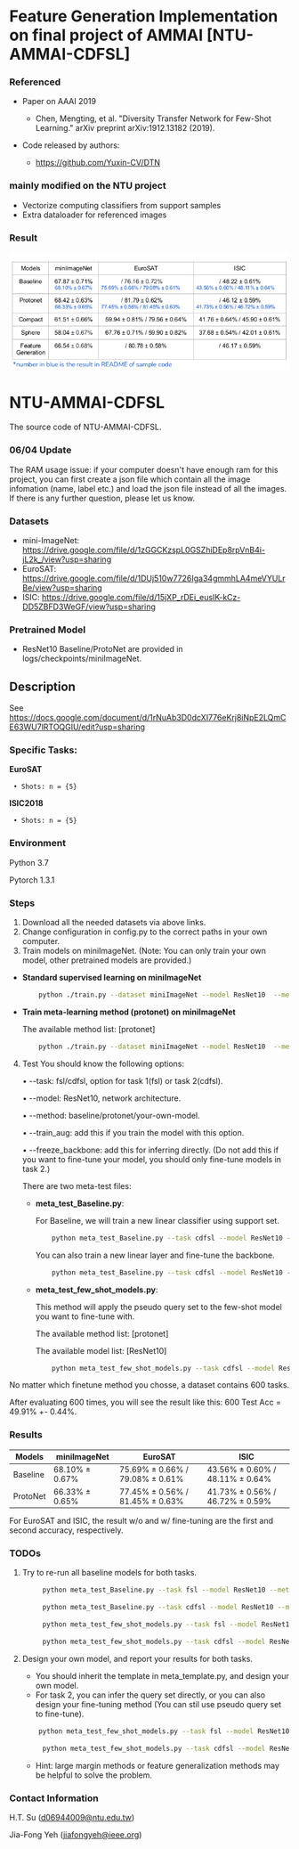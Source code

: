 # Feature Generation Implementation on final project of AMMAI [NTU-AMMAI-CDFSL]
### Referenced
-  Paper on AAAI 2019
   -  Chen, Mengting, et al. "Diversity Transfer Network for Few-Shot Learning." arXiv preprint arXiv:1912.13182 (2019).

-  Code released by authors:
   -  https://github.com/Yuxin-CV/DTN

### mainly modified on the NTU project
-  Vectorize computing classifiers from support samples
-  Extra dataloader for referenced images

### Result
![](compare.png)

# NTU-AMMAI-CDFSL

The source code of NTU-AMMAI-CDFSL.

### 06/04 Update

The RAM usage issue: if your computer doesn't have enough ram for this project, you can first create a json file which contain all the image infomation (name, label etc.) and load the json file instead of all the images. If there is any further question, please let us know.

### Datasets
   * mini-ImageNet: https://drive.google.com/file/d/1zGGCKzspL0GSZhiDEp8rpVnB4i-jL2k_/view?usp=sharing
   * EuroSAT: https://drive.google.com/file/d/1DUj510w7726Iga34gmmhLA4meVYULrBe/view?usp=sharing
   * ISIC: https://drive.google.com/file/d/15jXP_rDEi_eusIK-kCz-DD5ZBFD3WeGF/view?usp=sharing

### Pretrained Model
   * ResNet10 Baseline/ProtoNet are provided in logs/checkpoints/miniImageNet.

## Description
   See https://docs.google.com/document/d/1rNuAb3D0dcXI776eKrj8iNpE2LQmCE63WU7lRTOQGIU/edit?usp=sharing

### Specific Tasks:

   **EuroSAT**

     • Shots: n = {5}

   **ISIC2018**

     • Shots: n = {5}


### Environment
   Python 3.7
   
   Pytorch 1.3.1

### Steps
   1. Download all the needed datasets via above links.
   2. Change configuration in config.py to the correct paths in your own computer.
   3. Train models on miniImageNet. (Note: You can only train your own model, other pretrained models are provided.)
   - **Standard supervised learning on miniImageNet**

       ```bash
           python ./train.py --dataset miniImageNet --model ResNet10  --method baseline --train_aug
       ```
   - **Train meta-learning method (protonet) on miniImageNet**
   
       The available method list: [protonet]

       ```bash
           python ./train.py --dataset miniImageNet --model ResNet10  --method protonet --n_shot 5 --train_aug
       ```
   4. Test
      You should know the following options:

      • --task: fsl/cdfsl, option for task 1(fsl) or task 2(cdfsl).

      • --model: ResNet10, network architecture.

      • --method: baseline/protonet/your-own-model.

      • --train_aug: add this if you train the model with this option.

      • --freeze_backbone: add this for inferring directly. (Do not add this if you want to fine-tune your model, you should only fine-tune models in task 2.)

      There are two meta-test files:

      * **meta_test_Baseline.py**:
      
        For Baseline, we will train a new linear classifier using support set.

        ```bash
            python meta_test_Baseline.py --task cdfsl --model ResNet10 --method baseline  --train_aug --freeze_backbone
        ```
         You can also train a new linear layer and fine-tune the backbone.

        ```bash
            python meta_test_Baseline.py --task cdfsl --model ResNet10 --method baseline  --train_aug
        ```

      * **meta_test_few_shot_models.py**:
      
        This method will apply the pseudo query set to the few-shot model you want to fine-tune with. 

        The available method list: [protonet]

        The available model list: [ResNet10]
        
        ```bash
            python meta_test_few_shot_models.py --task cdfsl --model ResNet10 --method protonet  --train_aug
        ```

   No matter which finetune method you chosse, a dataset contains 600 tasks.

   After evaluating 600 times, you will see the result like this: 600 Test Acc = 49.91% +- 0.44%.

### Results

| Models  | miniImageNet | EuroSAT | ISIC |
| ------------- | ------------- | ------------- | ------------- |
| Baseline | 68.10% ± 0.67% | 75.69% ± 0.66% / 79.08% ± 0.61% | 43.56% ± 0.60% / 48.11% ± 0.64% | 
| ProtoNet | 66.33% ± 0.65% | 77.45% ± 0.56% / 81.45% ± 0.63% | 41.73% ± 0.56% / 46.72% ± 0.59% |

For EuroSAT and ISIC, the result w/o and w/ fine-tuning are the first and second accuracy, respectively.

### TODOs
   1. Try to re-run all baseline models for both tasks. 

      ```bash
           python meta_test_Baseline.py --task fsl --model ResNet10 --method baseline  --train_aug --freeze_backbone
      ```

      ```bash
           python meta_test_Baseline.py --task cdfsl --model ResNet10 --method baseline  --train_aug 
      ```

      ```bash
           python meta_test_few_shot_models.py --task fsl --model ResNet10 --method protonet  --train_aug --freeze_backbone
      ```

      ```bash
           python meta_test_few_shot_models.py --task cdfsl --model ResNet10 --method protonet  --train_aug
      ```

   2. Design your own model, and report your results for both tasks.
      - You should inherit the template in meta_template.py, and design your own model.
      - For task 2, you can infer the query set directly, or you can also design your fine-tuning method (You can stil use pseudo query set to fine-tune).

       ```bash
           python meta_test_few_shot_models.py --task fsl --model ResNet10 --method your_method  --train_aug --freeze_backbone
      ```

      ```bash
           python meta_test_few_shot_models.py --task cdfsl --model ResNet10 --method your_method  --train_aug
      ```

      - Hint: large margin methods or feature generalization methods may be helpful to solve the problem.
      
### Contact Information
   H.T. Su (d06944009@ntu.edu.tw)

   Jia-Fong Yeh (jiafongyeh@ieee.org)
